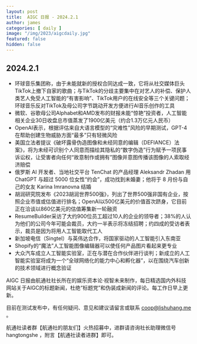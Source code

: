 ```yaml
---
layout: post
title:  AIGC 日报 - 2024.2.1
author: james
categories: [ daily ]
image: "/img/2023/aigcdaily.jpg"
featured: false
hidden: false
---
```


## 2024.2.1

- 环球音乐集团称，由于未能就新的授权合同达成一致，它将从社交媒体巨头TikTok上撤下自家的歌曲；与TikTok的分歧主要集中在对艺人的补偿、保护人类艺人免受人工智能的“有害影响”、TikTok用户的在线安全等三个关键问题；环球音乐反对TikTok及母公司字节跳动开发方便进行AI音乐创作的工具
- 微软、谷歌母公司Alphabet和AMD发布的财报未能“惊艳”投资者，人工智能相关企业30日收盘总市值蒸发了1900亿美元（约合1.3万亿元人民币）
- OpenAI表示，根据评估来自大语言模型的“灾难性”风险的早期测试，GPT-4 在帮助创建生物威胁方面“最多”只有轻微风险
- 美国立法者提议《破坏露骨伪造图像和未经同意的编辑（DEFIANCE）法案》，将为未经可识别个人同意而描绘其隐私的“数字伪造”行为赋予一项民事诉讼权，让受害者向任何“故意制作或拥有”图像并意图传播该图像的人索取经济赔偿
- 俄罗斯 AI 开发者、当地社交平台 TenChat 的产品经理 Aleksandr Zhadan 用 ChatGPT 与超过 5000 位女性“约会”，成功找到未婚妻；他将于 8 月份与自己的女友 Karina Imranovna 结婚
- 胡润研究院发布《2023胡润世界500强》，列出了世界500强非国有企业，按照企业市值或估值进行排名；OpenAI以500亿美元的价值首次跻身，它目前正在洽谈以860亿美元的估值筹集新一轮融资
- ResumeBuilder采访了大约900位员工超过10人的企业的领导者；38%的人认为他们的公司今年可能会裁员，大约一半表示将冻结招聘；约四成的受访者表示，裁员是因为将用人工智能取代工人
- 新加坡电信（Singtel）与英伟达合作，将国家驱动的人工智能引入东南亚
- Shopify的“魔法”人工智能图像编辑器可以使任何产品图片看起来更专业
- 大众汽车成立人工智能实验室，正在与潜在合作伙伴进行谈判；新成立的人工智能实验室将成为一个“全球网络化的能力中心和孵化器”，以在围绕汽车创新的技术领域进行概念验证

AIGC 日报由航通社社长所在的娱乐资本论·视智未来制作，每日精选国内外科技网站关于AIGC的标题新闻，杜绝“标题党”和伪装成新闻的评论。每工作日早上更新。

目前在测试发布中，有任何疑问、意见和建议请留言或联系 coop@lishuhang.me 。

航通社读者群【航通社的朋友们】火热招募中，进群请咨询社长助理微信号 hangtongshe ，附言【航通社读者进群】即可。
